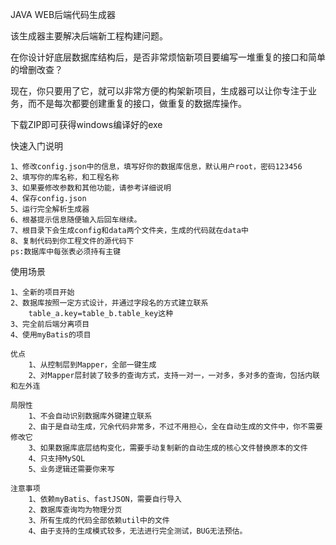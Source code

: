 JAVA WEB后端代码生成器

该生成器主要解决后端新工程构建问题。

在你设计好底层数据库结构后，是否非常烦恼新项目要编写一堆重复的接口和简单的增删改查？

现在，你只要用了它，就可以非常方便的构架新项目，生成器可以让你专注于业务，而不是每次都要创建重复的接口，做重复的数据库操作。

下载ZIP即可获得windows编译好的exe

快速入门说明

    1、修改config.json中的信息，填写好你的数据库信息，默认用户root，密码123456
    2、填写你的库名称，和工程名称
    3、如果要修改参数和其他功能，请参考详细说明
    4、保存config.json
    5、运行完全解析生成器
    6、根基提示信息随便输入后回车继续。
    7、根目录下会生成config和data两个文件夹，生成的代码就在data中
    8、复制代码到你工程文件的源代码下
    ps:数据库中每张表必须持有主键
    
使用场景

    1、全新的项目开始
    2、数据库按照一定方式设计，并通过字段名的方式建立联系
        table_a.key=table_b.table_key这种
    3、完全前后端分离项目
    4、使用myBatis的项目
    
    优点
        1、从控制层到Mapper，全部一键生成
        2、对Mapper层封装了较多的查询方式，支持一对一，一对多，多对多的查询，包括内联和左外连
    
    局限性
        1、不会自动识别数据库外键建立联系
        2、由于是自动生成，冗余代码非常多，不过不用担心，全在自动生成的文件中，你不需要修改它
        3、如果数据库底层结构变化，需要手动复制新的自动生成的核心文件替换原本的文件
        4、只支持MySQL
        5、业务逻辑还需要你来写
        
    注意事项
        1、依赖myBatis、fastJSON，需要自行导入
        2、数据库查询均为物理分页
        3、所有生成的代码全部依赖util中的文件
        4、由于支持的生成模式较多，无法进行完全测试，BUG无法预估。
